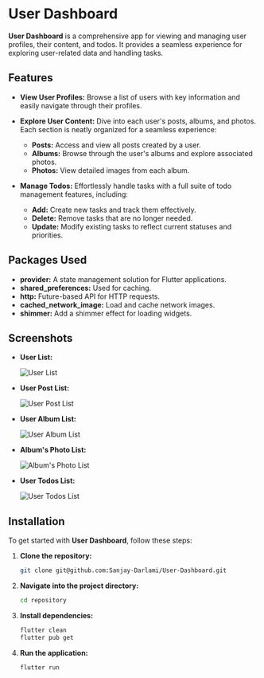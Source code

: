 # User Dashboard

**User Dashboard** is a comprehensive app for viewing and managing user profiles, their content, and todos. It provides a seamless experience for exploring user-related data and handling tasks.

## Features

- **View User Profiles:** Browse a list of users with key information and easily navigate through their profiles.
  
- **Explore User Content:** Dive into each user's posts, albums, and photos. Each section is neatly organized for a seamless experience:
  - **Posts:** Access and view all posts created by a user.
  - **Albums:** Browse through the user's albums and explore associated photos.
  - **Photos:** View detailed images from each album.
  
- **Manage Todos:** Effortlessly handle tasks with a full suite of todo management features, including:
  - **Add:** Create new tasks and track them effectively.
  - **Delete:** Remove tasks that are no longer needed.
  - **Update:** Modify existing tasks to reflect current statuses and priorities.

## Packages Used

- **provider:** A state management solution for Flutter applications.
- **shared_preferences:** Used for caching.
- **http:** Future-based API for HTTP requests.
- **cached_network_image:** Load and cache network images.
- **shimmer:** Add a shimmer effect for loading widgets.

## Screenshots

- **User List:**
  
  ![User List](https://github.com/Sanjay-Darlami/User-Dashboard/raw/main/screenshots/user_list.jpg)

- **User Post List:**
  
  ![User Post List](https://github.com/Sanjay-Darlami/User-Dashboard/raw/main/screenshots/user_posts_list.jpg)

- **User Album List:**
  
  ![User Album List](https://github.com/Sanjay-Darlami/User-Dashboard/raw/main/screenshots/user_albums_list.jpg)

- **Album's Photo List:**
  
  ![Album's Photo List](https://github.com/Sanjay-Darlami/User-Dashboard/raw/main/screenshots/album_photo_list.jpg)

- **User Todos List:**
  
  ![User Todos List](https://github.com/Sanjay-Darlami/User-Dashboard/raw/main/screenshots/user_todos_list.jpg)
  

## Installation

To get started with **User Dashboard**, follow these steps:

1. **Clone the repository:**

    ```bash
    git clone git@github.com:Sanjay-Darlami/User-Dashboard.git
    ```

2. **Navigate into the project directory:**

    ```bash
    cd repository
    ```

3. **Install dependencies:**

    ```bash
    flutter clean
    flutter pub get
    ```

4. **Run the application:**

    ```bash
    flutter run
    ```
